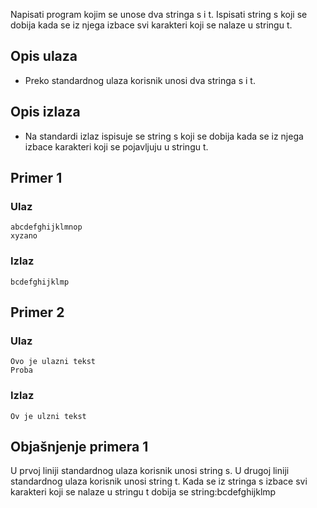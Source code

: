 
Napisati program kojim se unose dva stringa s i t. Ispisati string s koji se dobija kada se iz njega izbace svi karakteri koji se nalaze u stringu t.

## Opis ulaza

  - Preko standardnog ulaza korisnik unosi dva stringa s i t.

## Opis izlaza

  - Na standardi izlaz ispisuje se string s koji se dobija kada se iz njega izbace karakteri koji se pojavljuju u stringu t.

## Primer 1

### Ulaz

~~~
abcdefghijklmnop
xyzano
~~~

### Izlaz

~~~
bcdefghijklmp
~~~

## Primer 2

### Ulaz

~~~
Ovo je ulazni tekst
Proba
~~~

### Izlaz

~~~
Ov je ulzni tekst
~~~

## Objašnjenje primera 1

U prvoj liniji standardnog ulaza korisnik unosi string s. U drugoj liniji standardnog ulaza korisnik unosi string t. Kada se iz stringa s izbace svi karakteri koji se nalaze u stringu t dobija se string:bcdefghijklmp
